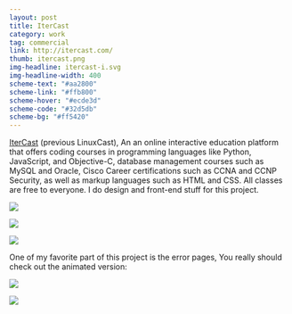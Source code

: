 ```yaml
---
layout: post
title: IterCast
category: work
tag: commercial
link: http://itercast.com/
thumb: itercast.png
img-headline: itercast-i.svg
img-headline-width: 400
scheme-text: "#aa2800"
scheme-link: "#ffb800"
scheme-hover: "#ecde3d"
scheme-code: "#32d5db"
scheme-bg: "#ff5420"
---
```


<p><a href="http://itercast.com/">IterCast</a> (previous LinuxCast), An an online interactive education platform that offers coding courses in programming languages like Python, JavaScript, and Objective-C, database management courses such as MySQL and Oracle, Cisco Career certifications such as CCNA and CCNP Security, as well as markup languages such as HTML and CSS. All classes are free to everyone. I do design and front-end stuff for this project.</p>

<p><img src="{{ site.data.var.file }}/itercast-banners-2.png"></p>

<p><img src="{{ site.data.var.file }}/itercast-icons-2.png"></p>

<p class="browser"><img src="{{ site.data.var.file }}/itercast-01.png"></p>

<p>One of my favorite part of this project is the error pages, You really should check out the animated version:</p>

<p class="browser"><a href="http://itercast.com/404"><img src="{{ site.data.var.file }}/itercast-02.jpg"></a></p>

<p class="browser"><a href="http://itercast.com/500"><img src="{{ site.data.var.file }}/itercast-03.jpg"></a></p>
